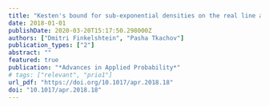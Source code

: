 ```yaml
---
title: "Kesten's bound for sub-exponential densities on the real line and its multi-dimensional analogues"
date: 2018-01-01
publishDate: 2020-03-20T15:17:50.298000Z
authors: ["Dmitri Finkelshtein", "Pasha Tkachov"]
publication_types: ["2"]
abstract: ""
featured: true
publication: "*Advances in Applied Probability*"
# tags: ["relevant", "prio1"]
url_pdf: "https://doi.org/10.1017/apr.2018.18"
doi: "10.1017/apr.2018.18"
---
```



